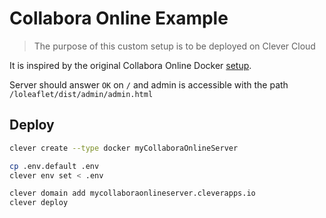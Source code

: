 # Collabora Online Example

> The purpose of this custom setup is to be deployed on Clever Cloud

It is inspired by the original Collabora Online Docker [setup](https://github.com/CollaboraOnline/online/tree/master/docker).

Server should answer `OK` on `/` and admin is accessible with the path `/loleaflet/dist/admin/admin.html`

## Deploy

```bash
clever create --type docker myCollaboraOnlineServer

cp .env.default .env
clever env set < .env

clever domain add mycollaboraonlineserver.cleverapps.io
clever deploy
```